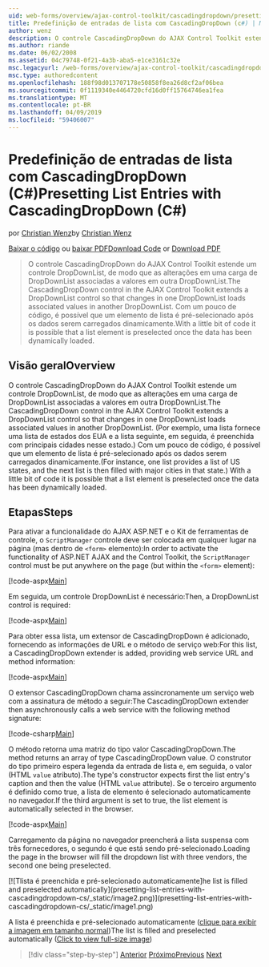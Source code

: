 ```yaml
---
uid: web-forms/overview/ajax-control-toolkit/cascadingdropdown/presetting-list-entries-with-cascadingdropdown-cs
title: Predefinição de entradas de lista com CascadingDropDown (c#) | Microsoft Docs
author: wenz
description: O controle CascadingDropDown do AJAX Control Toolkit estende um controle DropDownList, de modo que as alterações em uma carga de DropDownList associado valores em anoth...
ms.author: riande
ms.date: 06/02/2008
ms.assetid: 04c79748-0f21-4a3b-aba5-e1ce3161c32e
msc.legacyurl: /web-forms/overview/ajax-control-toolkit/cascadingdropdown/presetting-list-entries-with-cascadingdropdown-cs
msc.type: authoredcontent
ms.openlocfilehash: 188f98d013707178e50858f8ea26d8cf2af06bea
ms.sourcegitcommit: 0f1119340e4464720cfd16d0ff15764746ea1fea
ms.translationtype: MT
ms.contentlocale: pt-BR
ms.lasthandoff: 04/09/2019
ms.locfileid: "59406007"
---
```

# <a name="presetting-list-entries-with-cascadingdropdown-c"></a><span data-ttu-id="f4367-103">Predefinição de entradas de lista com CascadingDropDown (C#)</span><span class="sxs-lookup"><span data-stu-id="f4367-103">Presetting List Entries with CascadingDropDown (C#)</span></span>

<span data-ttu-id="f4367-104">por [Christian Wenz](https://github.com/wenz)</span><span class="sxs-lookup"><span data-stu-id="f4367-104">by [Christian Wenz](https://github.com/wenz)</span></span>

<span data-ttu-id="f4367-105">[Baixar o código](http://download.microsoft.com/download/9/0/7/907760b1-2c60-4f81-aeb6-ca416a573b0d/cascadingdropdown2.cs.zip) ou [baixar PDF](http://download.microsoft.com/download/2/d/c/2dc10e34-6983-41d4-9c08-f78f5387d32b/cascadingDropDown2CS.pdf)</span><span class="sxs-lookup"><span data-stu-id="f4367-105">[Download Code](http://download.microsoft.com/download/9/0/7/907760b1-2c60-4f81-aeb6-ca416a573b0d/cascadingdropdown2.cs.zip) or [Download PDF](http://download.microsoft.com/download/2/d/c/2dc10e34-6983-41d4-9c08-f78f5387d32b/cascadingDropDown2CS.pdf)</span></span>

> <span data-ttu-id="f4367-106">O controle CascadingDropDown do AJAX Control Toolkit estende um controle DropDownList, de modo que as alterações em uma carga de DropDownList associadas a valores em outra DropDownList.</span><span class="sxs-lookup"><span data-stu-id="f4367-106">The CascadingDropDown control in the AJAX Control Toolkit extends a DropDownList control so that changes in one DropDownList loads associated values in another DropDownList.</span></span> <span data-ttu-id="f4367-107">Com um pouco de código, é possível que um elemento de lista é pré-selecionado após os dados serem carregados dinamicamente.</span><span class="sxs-lookup"><span data-stu-id="f4367-107">With a little bit of code it is possible that a list element is preselected once the data has been dynamically loaded.</span></span>


## <a name="overview"></a><span data-ttu-id="f4367-108">Visão geral</span><span class="sxs-lookup"><span data-stu-id="f4367-108">Overview</span></span>

<span data-ttu-id="f4367-109">O controle CascadingDropDown do AJAX Control Toolkit estende um controle DropDownList, de modo que as alterações em uma carga de DropDownList associadas a valores em outra DropDownList.</span><span class="sxs-lookup"><span data-stu-id="f4367-109">The CascadingDropDown control in the AJAX Control Toolkit extends a DropDownList control so that changes in one DropDownList loads associated values in another DropDownList.</span></span> <span data-ttu-id="f4367-110">(Por exemplo, uma lista fornece uma lista de estados dos EUA e a lista seguinte, em seguida, é preenchida com principais cidades nesse estado.) Com um pouco de código, é possível que um elemento de lista é pré-selecionado após os dados serem carregados dinamicamente.</span><span class="sxs-lookup"><span data-stu-id="f4367-110">(For instance, one list provides a list of US states, and the next list is then filled with major cities in that state.) With a little bit of code it is possible that a list element is preselected once the data has been dynamically loaded.</span></span>

## <a name="steps"></a><span data-ttu-id="f4367-111">Etapas</span><span class="sxs-lookup"><span data-stu-id="f4367-111">Steps</span></span>

<span data-ttu-id="f4367-112">Para ativar a funcionalidade do AJAX ASP.NET e o Kit de ferramentas de controle, o `ScriptManager` controle deve ser colocada em qualquer lugar na página (mas dentro de `<form>` elemento):</span><span class="sxs-lookup"><span data-stu-id="f4367-112">In order to activate the functionality of ASP.NET AJAX and the Control Toolkit, the `ScriptManager` control must be put anywhere on the page (but within the `<form>` element):</span></span>

[!code-aspx[Main](presetting-list-entries-with-cascadingdropdown-cs/samples/sample1.aspx)]

<span data-ttu-id="f4367-113">Em seguida, um controle DropDownList é necessário:</span><span class="sxs-lookup"><span data-stu-id="f4367-113">Then, a DropDownList control is required:</span></span>

[!code-aspx[Main](presetting-list-entries-with-cascadingdropdown-cs/samples/sample2.aspx)]

<span data-ttu-id="f4367-114">Para obter essa lista, um extensor de CascadingDropDown é adicionado, fornecendo as informações de URL e o método de serviço web:</span><span class="sxs-lookup"><span data-stu-id="f4367-114">For this list, a CascadingDropDown extender is added, providing web service URL and method information:</span></span>

[!code-aspx[Main](presetting-list-entries-with-cascadingdropdown-cs/samples/sample3.aspx)]

<span data-ttu-id="f4367-115">O extensor CascadingDropDown chama assincronamente um serviço web com a assinatura de método a seguir:</span><span class="sxs-lookup"><span data-stu-id="f4367-115">The CascadingDropDown extender then asynchronously calls a web service with the following method signature:</span></span>

[!code-csharp[Main](presetting-list-entries-with-cascadingdropdown-cs/samples/sample4.cs)]

<span data-ttu-id="f4367-116">O método retorna uma matriz do tipo valor CascadingDropDown.</span><span class="sxs-lookup"><span data-stu-id="f4367-116">The method returns an array of type CascadingDropDown value.</span></span> <span data-ttu-id="f4367-117">O construtor do tipo primeiro espera legenda da entrada de lista e, em seguida, o valor (HTML `value` atributo).</span><span class="sxs-lookup"><span data-stu-id="f4367-117">The type's constructor expects first the list entry's caption and then the value (HTML `value` attribute).</span></span> <span data-ttu-id="f4367-118">Se o terceiro argumento é definido como true, a lista de elemento é selecionado automaticamente no navegador.</span><span class="sxs-lookup"><span data-stu-id="f4367-118">If the third argument is set to true, the list element is automatically selected in the browser.</span></span>

[!code-aspx[Main](presetting-list-entries-with-cascadingdropdown-cs/samples/sample5.aspx)]

<span data-ttu-id="f4367-119">Carregamento da página no navegador preencherá a lista suspensa com três fornecedores, o segundo é que está sendo pré-selecionado.</span><span class="sxs-lookup"><span data-stu-id="f4367-119">Loading the page in the browser will fill the dropdown list with three vendors, the second one being preselected.</span></span>


[![T<span data-ttu-id="f4367-120">lista é preenchida e pré-selecionado automaticamente]</span><span class="sxs-lookup"><span data-stu-id="f4367-120">he list is filled and preselected automatically]</span></span>(presetting-list-entries-with-cascadingdropdown-cs/_static/image2.png)](presetting-list-entries-with-cascadingdropdown-cs/_static/image1.png)

<span data-ttu-id="f4367-121">A lista é preenchida e pré-selecionado automaticamente ([clique para exibir a imagem em tamanho normal](presetting-list-entries-with-cascadingdropdown-cs/_static/image3.png))</span><span class="sxs-lookup"><span data-stu-id="f4367-121">The list is filled and preselected automatically ([Click to view full-size image](presetting-list-entries-with-cascadingdropdown-cs/_static/image3.png))</span></span>

> [!div class="step-by-step"]
> <span data-ttu-id="f4367-122">[Anterior](using-cascadingdropdown-with-a-database-cs.md)
> [Próximo](using-auto-postback-with-cascadingdropdown-cs.md)</span><span class="sxs-lookup"><span data-stu-id="f4367-122">[Previous](using-cascadingdropdown-with-a-database-cs.md)
[Next](using-auto-postback-with-cascadingdropdown-cs.md)</span></span>
